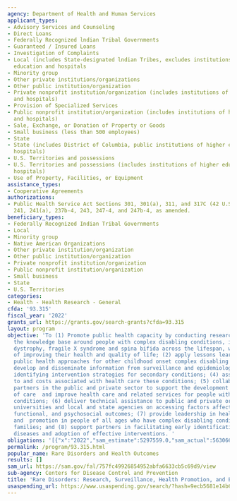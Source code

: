 ```yaml
---
agency: Department of Health and Human Services
applicant_types:
- Advisory Services and Counseling
- Direct Loans
- Federally Recognized lndian Tribal Governments
- Guaranteed / Insured Loans
- Investigation of Complaints
- Local (includes State-designated lndian Tribes, excludes institutions of higher
  education and hospitals
- Minority group
- Other private institutions/organizations
- Other public institution/organization
- Private nonprofit institution/organization (includes institutions of higher education
  and hospitals)
- Provision of Specialized Services
- Public nonprofit institution/organization (includes institutions of higher education
  and hospitals)
- Sale, Exchange, or Donation of Property or Goods
- Small business (less than 500 employees)
- State
- State (includes District of Columbia, public institutions of higher education and
  hospitals)
- U.S. Territories and possessions
- U.S. Territories and possessions (includes institutions of higher education and
  hospitals)
- Use of Property, Facilities, or Equipment
assistance_types:
- Cooperative Agreements
authorizations:
- Public Health Service Act Sections 301, 301(a), 311, and 317C (42 U.S.C. Sections
  241, 241(a), 237b-4, 243, 247-4, and 247b-4, as amended.
beneficiary_types:
- Federally Recognized Indian Tribal Governments
- Local
- Minority group
- Native American Organizations
- Other private institution/organization
- Other public institution/organization
- Private nonprofit institution/organization
- Public nonprofit institution/organization
- Small business
- State
- U.S. Territories
categories:
- Health - Health Research - General
cfda: '93.315'
fiscal_year: '2022'
grants_url: https://grants.gov/search-grants?cfda=93.315
layout: program
objective: 'To (1) Promote public health capacity by conducting research to expand
  the knowledge base around people with complex disabling conditions, including muscular
  dystrophy, fragile X syndrome and spina bifida across the lifespan, with the goal
  of improving their health and quality of life; (2) apply lessons learned to design
  public health approaches for other childhood onset complex disabling conditions;  (3)
  develop and disseminate information from surveillance and epidemiologic research,
  identifying intervention strategies for secondary conditions; (4) assess access
  to and costs associated with health care these conditions; (5) collaborate with
  partners in the public and private sector to support the development of standards
  of care  and improve health care and related services for people with complex disabling
  conditions; (6) deliver technical assistance to public and private organizations,
  universities and local and state agencies on accessing factors affecting medical,
  functional, and psychosocial outcomes; (7) provide leadership in health education
  and  promotion in people of all ages who have complex disabling conditions and their
  families; and (8) support partners in facilitating early identification of these
  diseases and adoption of effective interventions. '
obligations: '[{"x":"2022","sam_estimate":5297559.0,"sam_actual":5630668.0,"usa_spending_actual":5065082.82},{"x":"2023","sam_estimate":5630668.0,"sam_actual":0.0,"usa_spending_actual":5380042.02},{"x":"2024","sam_estimate":5630668.0,"sam_actual":0.0,"usa_spending_actual":1754922.0}]'
permalink: /program/93.315.html
popular_name: Rare Disorders and Health Outcomes
results: []
sam_url: https://sam.gov/fal/757fc49926854952abfa6633cb5c69d9/view
sub-agency: Centers for Disease Control and Prevention
title: 'Rare Disorders: Research, Surveillance, Health Promotion, and Education '
usaspending_url: https://www.usaspending.gov/search/?hash=9ecb5681e14b6eaa24d6930fad1ffb3b
---
```

